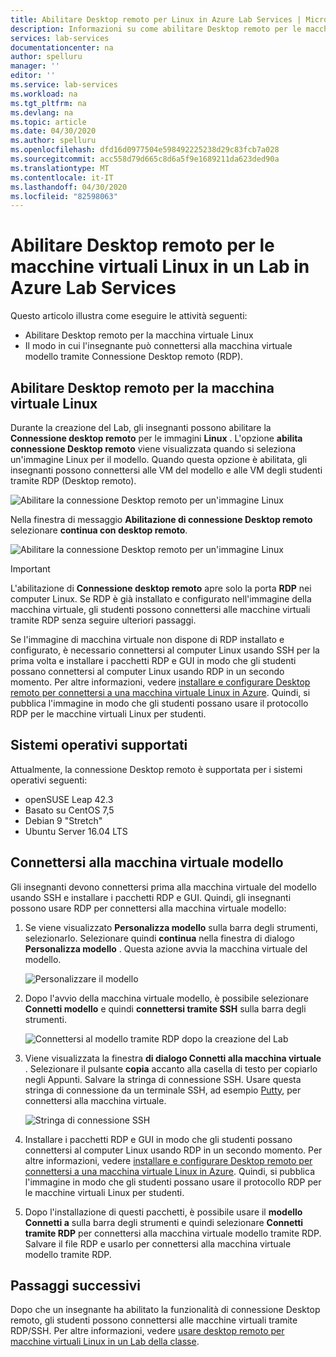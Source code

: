 ```yaml
---
title: Abilitare Desktop remoto per Linux in Azure Lab Services | Microsoft Docs
description: Informazioni su come abilitare Desktop remoto per le macchine virtuali Linux in un Lab in Azure Lab Services.
services: lab-services
documentationcenter: na
author: spelluru
manager: ''
editor: ''
ms.service: lab-services
ms.workload: na
ms.tgt_pltfrm: na
ms.devlang: na
ms.topic: article
ms.date: 04/30/2020
ms.author: spelluru
ms.openlocfilehash: dfd16d0977504e598492225238d29c83fcb7a028
ms.sourcegitcommit: acc558d79d665c8d6a5f9e1689211da623ded90a
ms.translationtype: MT
ms.contentlocale: it-IT
ms.lasthandoff: 04/30/2020
ms.locfileid: "82598063"
---
```

# <a name="enable-remote-desktop-for-linux-virtual-machines-in-a-lab-in-azure-lab-services"></a>Abilitare Desktop remoto per le macchine virtuali Linux in un Lab in Azure Lab Services
Questo articolo illustra come eseguire le attività seguenti:

- Abilitare Desktop remoto per la macchina virtuale Linux
- Il modo in cui l'insegnante può connettersi alla macchina virtuale modello tramite Connessione Desktop remoto (RDP).

## <a name="enable-remote-desktop-for-linux-vm"></a>Abilitare Desktop remoto per la macchina virtuale Linux
Durante la creazione del Lab, gli insegnanti possono abilitare la **Connessione desktop remoto** per le immagini **Linux** . L'opzione **abilita connessione Desktop remoto** viene visualizzata quando si seleziona un'immagine Linux per il modello. Quando questa opzione è abilitata, gli insegnanti possono connettersi alle VM del modello e alle VM degli studenti tramite RDP (Desktop remoto). 

![Abilitare la connessione Desktop remoto per un'immagine Linux](../media/how-to-enable-remote-desktop-linux/enable-rdp-option.png)

Nella finestra di messaggio **Abilitazione di connessione Desktop remoto** selezionare **continua con desktop remoto**. 

![Abilitare la connessione Desktop remoto per un'immagine Linux](../media/how-to-enable-remote-desktop-linux/enabling-remote-desktop-connection-dialog.png)

> [!IMPORTANT] 
> L'abilitazione di **Connessione desktop remoto** apre solo la porta **RDP** nei computer Linux. Se RDP è già installato e configurato nell'immagine della macchina virtuale, gli studenti possono connettersi alle macchine virtuali tramite RDP senza seguire ulteriori passaggi.
> 
> Se l'immagine di macchina virtuale non dispone di RDP installato e configurato, è necessario connettersi al computer Linux usando SSH per la prima volta e installare i pacchetti RDP e GUI in modo che gli studenti possano connettersi al computer Linux usando RDP in un secondo momento. Per altre informazioni, vedere [installare e configurare Desktop remoto per connettersi a una macchina virtuale Linux in Azure](../../virtual-machines/linux/use-remote-desktop.md). Quindi, si pubblica l'immagine in modo che gli studenti possano usare il protocollo RDP per le macchine virtuali Linux per studenti. 

## <a name="supported-operating-systems"></a>Sistemi operativi supportati
Attualmente, la connessione Desktop remoto è supportata per i sistemi operativi seguenti:

- openSUSE Leap 42.3
- Basato su CentOS 7,5
- Debian 9 "Stretch"
- Ubuntu Server 16.04 LTS

## <a name="connect-to-the-template-vm"></a>Connettersi alla macchina virtuale modello 
Gli insegnanti devono connettersi prima alla macchina virtuale del modello usando SSH e installare i pacchetti RDP e GUI. Quindi, gli insegnanti possono usare RDP per connettersi alla macchina virtuale modello: 

1. Se viene visualizzato **Personalizza modello** sulla barra degli strumenti, selezionarlo. Selezionare quindi **continua** nella finestra di dialogo **Personalizza modello** . Questa azione avvia la macchina virtuale del modello.  

    ![Personalizzare il modello](../media/how-to-enable-remote-desktop-linux/customize-template.png)
2. Dopo l'avvio della macchina virtuale modello, è possibile selezionare **Connetti modello** e quindi **connettersi tramite SSH** sulla barra degli strumenti. 

    ![Connettersi al modello tramite RDP dopo la creazione del Lab](../media/how-to-enable-remote-desktop-linux/rdp-after-lab-creation.png) 
3. Viene visualizzata la finestra **di dialogo Connetti alla macchina virtuale** . Selezionare il pulsante **copia** accanto alla casella di testo per copiarlo negli Appunti. Salvare la stringa di connessione SSH. Usare questa stringa di connessione da un terminale SSH, ad esempio [Putty](https://www.putty.org/), per connettersi alla macchina virtuale.
 
    ![Stringa di connessione SSH](../media/how-to-enable-remote-desktop-linux/ssh-connection-string.png)
4. Installare i pacchetti RDP e GUI in modo che gli studenti possano connettersi al computer Linux usando RDP in un secondo momento. Per altre informazioni, vedere [installare e configurare Desktop remoto per connettersi a una macchina virtuale Linux in Azure](../../virtual-machines/linux/use-remote-desktop.md). Quindi, si pubblica l'immagine in modo che gli studenti possano usare il protocollo RDP per le macchine virtuali Linux per studenti.
5. Dopo l'installazione di questi pacchetti, è possibile usare il **modello Connetti a** sulla barra degli strumenti e quindi selezionare **Connetti tramite RDP** per connettersi alla macchina virtuale modello tramite RDP. Salvare il file RDP e usarlo per connettersi alla macchina virtuale modello tramite RDP. 

## <a name="next-steps"></a>Passaggi successivi
Dopo che un insegnante ha abilitato la funzionalità di connessione Desktop remoto, gli studenti possono connettersi alle macchine virtuali tramite RDP/SSH. Per altre informazioni, vedere [usare desktop remoto per macchine virtuali Linux in un Lab della classe](how-to-use-remote-desktop-linux-student.md). 
